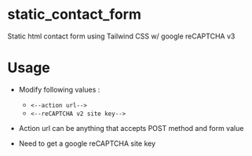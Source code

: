 # static_contact_form
Static html contact form using Tailwind CSS w/ google reCAPTCHA v3

# Usage
* Modify following values : 

    * `<--action url-->`
    * `<--reCAPTCHA v2 site key-->`
      
* Action url can be anything that accepts POST method and form value
* Need to get a google reCAPTCHA site key 
